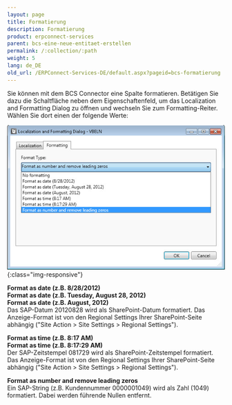 ```yaml
---
layout: page
title: Formatierung
description: Formatierung
product: erpconnect-services
parent: bcs-eine-neue-entitaet-erstellen
permalink: /:collection/:path
weight: 5
lang: de_DE
old_url: /ERPConnect-Services-DE/default.aspx?pageid=bcs-formatierung
---
```


Sie können mit dem BCS Connector eine Spalte formatieren. Betätigen Sie dazu die Schaltfläche neben dem Eigenschaftenfeld, um das Localization and Formatting Dialog zu öffnen und wechseln Sie zum Formatting-Reiter. Wählen Sie dort einen der folgende Werte:

![BCS-Formatting](/img/content/BCS-Formatting.jpg){:class="img-responsive"}

**Format as date (z.B. 8/28/2012)** <br>
**Format as date (z.B. Tuesday, August 28, 2012)** <br>
**Format as date (z.B.  August, 2012)** <br>
Das SAP-Datum 20120828 wird als SharePoint-Datum formatiert. Das Anzeige-Format ist von den Regional Settings Ihrer SharePoint-Seite abhängig ("Site Action > Site Settings > Regional Settings"). 

**Format as time (z.B. 8:17 AM)** <br>
**Format as time (z.B. 8:17:29 AM)** <br>
Der SAP-Zeitstempel 081729 wird als SharePoint-Zeitstempel formatiert. Das Anzeige-Format ist von den Regional Settings Ihrer SharePoint-Seite abhängig ("Site Action > Site Settings > Regional Settings").

**Format as number and remove leading zeros** <br>
Ein SAP-String (z.B. Kundennummer 0000001049) wird als Zahl (1049) formatiert. Dabei werden führende Nullen entfernt.